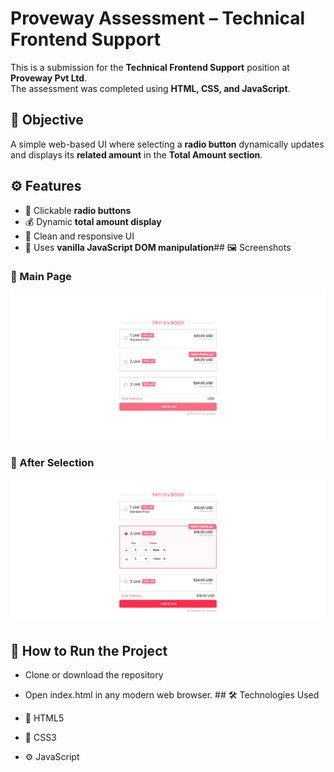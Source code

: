 # Proveway Assessment – Technical Frontend Support
This is a submission for the **Technical Frontend Support** position at **Proveway Pvt Ltd**.  
The assessment was completed using **HTML, CSS, and JavaScript**.

## 📌 Objective

A simple web-based UI where selecting a **radio button** dynamically updates and displays its **related amount** in the **Total Amount section**.



## ⚙️ Features

- 🎯 Clickable **radio buttons**
- 💰 Dynamic **total amount display**
- 🎨 Clean and responsive UI
- 🧠 Uses **vanilla JavaScript DOM manipulation**## 🖼️ Screenshots

### 🔹 Main Page
![Main Page](./ScreenShots/main-page.png)

### 🔹 After Selection
![After Selection](./ScreenShots/selection.png)
## 🚀 How to Run the Project

- Clone or download the repository
- Open index.html in any modern web browser.   ## 🛠️ Technologies Used

- 🧱 HTML5
- 🎨 CSS3
- ⚙️ JavaScript

